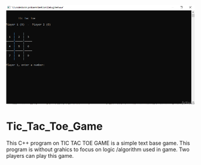 ![](ticToePNG.PNG)

# Tic_Tac_Toe_Game
This C++ program on TIC TAC TOE GAME is a simple text base game. This program is without grahics to focus on logic /algorithm used in game. Two players can play this game.
